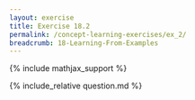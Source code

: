 ```yaml
---
layout: exercise
title: Exercise 18.2
permalink: /concept-learning-exercises/ex_2/
breadcrumb: 18-Learning-From-Examples
---
```


{% include mathjax_support %}

<div><i class="arrow-up loader" data-chapter="concept-learning-exercises" data-exercise="ex_2" data-rating="0"></i></div>
{% include_relative question.md %}
